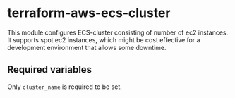 # terraform-aws-ecs-cluster

This module configures ECS-cluster consisting of number of ec2 instances. It supports spot ec2 instances, which might be
cost effective for a development environment that allows some downtime.

## Required variables

Only `cluster_name` is required to be set.
